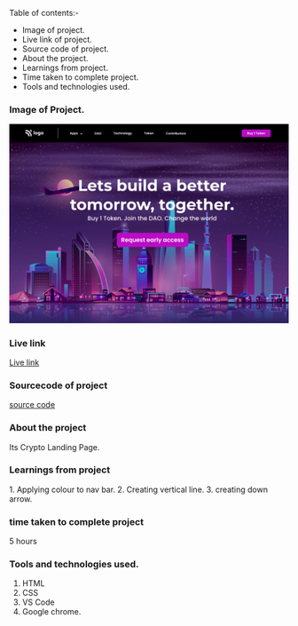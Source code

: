 Table of contents:-
- Image of project.
- Live link of project.
- Source code of project.      
- About the project.
- Learnings from project.
- Time taken to complete project.
- Tools and technologies used.

### Image of Project.
![image](./5.png)

### Live link
[Live link](https://crypto-landingpage-project5.netlify.app/)

### Sourcecode of project
[source code](https://github.com/Dishita-Roy/Full-stack-javascript-Project-5)

### About the project
<p>Its Crypto Landing Page.</p>

### Learnings from project
<p>1. Applying colour to nav bar.
2. Creating vertical line.
3. creating down arrow.
 </p>

### time taken to complete project
<p>5 hours</p>

### Tools and technologies used.
1. HTML
2. CSS
3. VS Code
4. Google chrome.